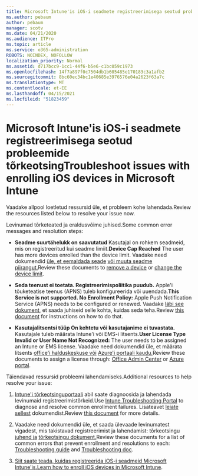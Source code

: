 ```yaml
---
title: Microsoft Intune'is iOS-i seadmete registreerimisega seotud probleemide tõrkeotsing
ms.author: pebaum
author: pebaum
manager: scotv
ms.date: 04/21/2020
ms.audience: ITPro
ms.topic: article
ms.service: o365-administration
ROBOTS: NOINDEX, NOFOLLOW
localization_priority: Normal
ms.assetid: d717bcc9-1cc1-44f6-b5e6-c1bc059c1973
ms.openlocfilehash: 14f7a897f0c7504db1b605485e170183c3a1afb2
ms.sourcegitcommit: 8bc60ec34bc1e40685e3976576e04a2623f63a7c
ms.translationtype: MT
ms.contentlocale: et-EE
ms.lasthandoff: 04/15/2021
ms.locfileid: "51823459"
---
```

# <a name="troubleshoot-issues-with-enrolling-ios-devices-in-microsoft-intune"></a><span data-ttu-id="68466-102">Microsoft Intune'is iOS-i seadmete registreerimisega seotud probleemide tõrkeotsing</span><span class="sxs-lookup"><span data-stu-id="68466-102">Troubleshoot issues with enrolling iOS devices in Microsoft Intune</span></span>

<span data-ttu-id="68466-103">Vaadake allpool loetletud ressursid üle, et probleem kohe lahendada.</span><span class="sxs-lookup"><span data-stu-id="68466-103">Review the resources listed below to resolve your issue now.</span></span> 
  
<span data-ttu-id="68466-104">Levinumad tõrketeated ja eraldusvõime juhised.</span><span class="sxs-lookup"><span data-stu-id="68466-104">Some common error messages and resolution steps:</span></span>
  
- <span data-ttu-id="68466-105">**Seadme suurtähelukk on saavutatud** Kasutajal on rohkem seadmeid, mis on registreeritud kui seadme limiit.</span><span class="sxs-lookup"><span data-stu-id="68466-105">**Device Cap Reached** The user has more devices enrolled than the device limit.</span></span> <span data-ttu-id="68466-106">Vaadake need dokumendid [üle, et eemaldada seade](https://docs.microsoft.com/intune/devices-wipe) [või muuta seadme piirangut.](https://docs.microsoft.com/intune/enrollment-restrictions-set#set-device-limit-restrictions)</span><span class="sxs-lookup"><span data-stu-id="68466-106">Review these documents to [remove a device](https://docs.microsoft.com/intune/devices-wipe) or [change the device limit](https://docs.microsoft.com/intune/enrollment-restrictions-set#set-device-limit-restrictions).</span></span>
    
- <span data-ttu-id="68466-107">**Seda teenust ei toetata. Registreerimispoliitika puudub.** Apple'i tõuketeatise teenus (APNS) tuleb konfigureerida või uuendada.</span><span class="sxs-lookup"><span data-stu-id="68466-107">**This Service is not supported. No Enrollment Policy:** Apple Push Notification Service (APNS) needs to be configured or renewed.</span></span> <span data-ttu-id="68466-108">Vaadake [läbi see dokument,](https://docs.microsoft.com/intune/apple-mdm-push-certificate-get) et saada juhiseid selle kohta, kuidas seda teha.</span><span class="sxs-lookup"><span data-stu-id="68466-108">Review [this document](https://docs.microsoft.com/intune/apple-mdm-push-certificate-get) for instructions on how to do that.</span></span> 
    
- <span data-ttu-id="68466-109">**Kasutajalitsentsi tüüp On kehtetu või kasutajanime ei tuvastata.** Kasutajale tuleb määrata Intune'i või EMS-i litsents.</span><span class="sxs-lookup"><span data-stu-id="68466-109">**User License Type Invalid or User Name Not Recognized:** The user needs to be assigned an Intune or EMS license.</span></span> <span data-ttu-id="68466-110">Vaadake need dokumendid üle, et määrata litsents [office'i halduskeskuse või](https://docs.microsoft.com/intune/licenses-assign) [Azure'i portaali kaudu.](https://docs.microsoft.com/azure/active-directory/license-users-groups)</span><span class="sxs-lookup"><span data-stu-id="68466-110">Review these documents to assign a license through: [Office Admin Center](https://docs.microsoft.com/intune/licenses-assign) or [Azure portal](https://docs.microsoft.com/azure/active-directory/license-users-groups).</span></span>
    
<span data-ttu-id="68466-111">Täiendavad ressursid probleemi lahendamiseks.</span><span class="sxs-lookup"><span data-stu-id="68466-111">Additional resources to help resolve your issue:</span></span>
  
1. <span data-ttu-id="68466-112">[Intune'i tõrkeotsinguportaali](https://devicemanagement.microsoft.com/#blade/Microsoft_Intune_DeviceSettings/TroubleshootBlade) abil saate diagnoosida ja lahendada levinumaid registreerimistõrkeid.</span><span class="sxs-lookup"><span data-stu-id="68466-112">Use [Intune Troubleshooting Portal](https://devicemanagement.microsoft.com/#blade/Microsoft_Intune_DeviceSettings/TroubleshootBlade) to diagnose and resolve common enrollment failures.</span></span> <span data-ttu-id="68466-113">Lisateavet [leiate sellest](https://docs.microsoft.com/intune/help-desk-operators) dokumendist.</span><span class="sxs-lookup"><span data-stu-id="68466-113">Review [this document](https://docs.microsoft.com/intune/help-desk-operators) for more details.</span></span> 
    
2. <span data-ttu-id="68466-114">Vaadake need dokumendid üle, et saada ülevaade levinumatest vigadest, mis takistavad registreerimist ja lahendamist: tõrkeotsingu [juhend ja](https://support.microsoft.com/help/4039809/troubleshooting-ios-device-enrollment-in-intune) [tõrkeotsingu dokument.](https://docs.microsoft.com/troubleshoot/mem/intune/troubleshoot-device-enrollment-in-intune)</span><span class="sxs-lookup"><span data-stu-id="68466-114">Review these documents for a list of common errors that prevent enrollment and resolutions to each: [Troubleshooting guide](https://support.microsoft.com/help/4039809/troubleshooting-ios-device-enrollment-in-intune) and [Troubleshooting doc](https://docs.microsoft.com/troubleshoot/mem/intune/troubleshoot-device-enrollment-in-intune).</span></span>
    
3. <span data-ttu-id="68466-115">[Siit saate teada, kuidas registreerida iOS-i seadmeid Microsoft Intune'is.](https://docs.microsoft.com/intune/ios-enroll)</span><span class="sxs-lookup"><span data-stu-id="68466-115">[Learn how to enroll iOS devices in Microsoft Intune](https://docs.microsoft.com/intune/ios-enroll).</span></span>
    

